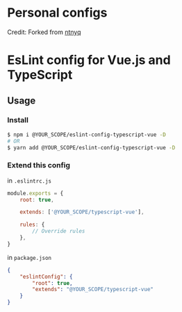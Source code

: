 # Personal configs

Credit:  Forked from [ntnyq](https://github.com/ntnyq/configs)

# EsLint config for Vue.js and TypeScript

## Usage

### Install

```bash
$ npm i @YOUR_SCOPE/eslint-config-typescript-vue -D
# OR
$ yarn add @YOUR_SCOPE/eslint-config-typescript-vue -D
```

### Extend this config

in `.eslintrc.js`

```js
module.exports = {
    root: true,

    extends: ['@YOUR_SCOPE/typescript-vue'],

    rules: {
        // Override rules
    },
}
```

in `package.json`

```json
{
    "eslintConfig": {
        "root": true,
        "extends": "@YOUR_SCOPE/typescript-vue"
    }
}
```
